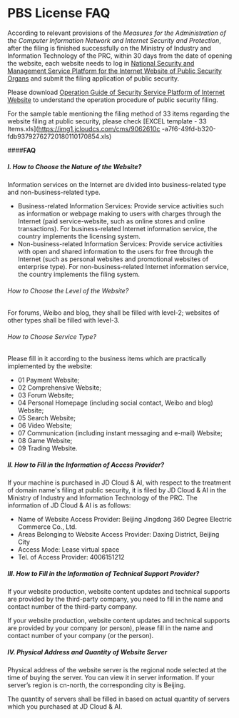 # PBS License FAQ

According to relevant provisions of the *Measures for the Administration of the Computer Information Network and Internet Security and Protection*, after the filing is finished successfully on the Ministry of Industry and Information Technology of the PRC, within 30 days from the date of opening the website, each website needs to log in [National Security and Management Service Platform for the Internet Website of Public Security Organs](https://www.beian.gov.cn/) and submit the filing application of public security.

Please download [Operation Guide of Security Service Platform of Internet Website](https://www.beian.gov.cn/portal/downloadcenter?token=389a313f-53c9-4eb7-8a10-5eeae2f50a73) to understand the operation procedure of public security filing.

For the sample table mentioning the filing method of 33 items regarding the website filing at public security, please check [EXCEL template - 33 Items.xls](https://img1.jcloudcs.com/cms/9062610c -a7f6-49fd-b320-fdb93792762720180110170854.xls)

####**FAQ**

##### I. How to Choose the Nature of the Website?

Information services on the Internet are divided into business-related type and non-business-related type.

- Business-related Information Services: Provide service activities such as information or webpage making to users with charges through the Internet (paid service-website, such as online stores and online transactions). For business-related Internet information service, the country implements the licensing system.
- Non-business-related Information Services: Provide service activities with open and shared information to the users for free through the Internet (such as personal websites and promotional websites of enterprise type). For non-business-related Internet information service, the country implements the filing system.

###### How to Choose the Level of the Website?

For forums, Weibo and blog, they shall be filled with level-2; websites of other types shall be filled with level-3.

###### How to Choose Service Type?

Please fill in it according to the business items which are practically implemented by the website:

- 01 Payment Website;
- 02 Comprehensive Website;
- 03 Forum Website;
- 04 Personal Homepage (including social contact, Weibo and blog) Website;
- 05 Search Website;
- 06 Video Website;
- 07 Communication (including instant messaging and e-mail) Website;
- 08 Game Website;
- 09 Trading Website.

##### II. How to Fill in the Information of Access Provider?

If your machine is purchased in JD Cloud & AI, with respect to the treatment of domain name's filing at public security, it is filed by JD Cloud & AI in the Ministry of Industry and Information Technology of the PRC. The information of JD Cloud & AI is as follows:

- Name of Website Access Provider: Beijing Jingdong 360 Degree Electric Commerce Co., Ltd.
- Areas Belonging to Website Access Provider: Daxing District, Beijing City
- Access Mode: Lease virtual space
- Tel. of Access Provider: 4006151212

##### III. How to Fill in the Information of Technical Support Provider?

If your website production, website content updates and technical supports are provided by the third-party company, you need to fill in the name and contact number of the third-party company.

If your website production, website content updates and technical supports are provided by your company (or person), please fill in the name and contact number of your company (or the person).

##### IV. Physical Address and Quantity of Website Server

Physical address of the website server is the regional node selected at the time of buying the server. You can view it in server information. If your server’s region is cn-north, the corresponding city is Beijing.

The quantity of servers shall be filled in based on actual quantity of servers which you purchased at JD Cloud & AI.